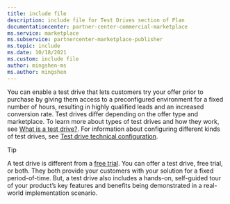 ```yaml
---
title: include file
description: include file for Test Drives section of Plan
documentationcenter: partner-center-commercial-marketplace
ms.service: marketplace
ms.subservice: partnercenter-marketplace-publisher
ms.topic: include
ms.date: 10/18/2021
ms.custom: include file
author: mingshen-ms
ms.author: mingshen
---
```


You can enable a test drive that lets customers try your offer prior to purchase by giving them access to a preconfigured environment for a fixed number of hours, resulting in highly qualified leads and an increased conversion rate. Test drives differ depending on the offer type and marketplace. To learn more about types of test drives and how they work, see [What is a test drive?](../what-is-test-drive.md). For information about configuring different kinds of test drives, see [Test drive technical configuration](../test-drive-technical-configuration.md).

> [!TIP]
> A test drive is different from a [free trial](../plans-pricing.md#free-trials). You can offer a test drive, free trial, or both. They both provide your customers with your solution for a fixed period-of-time. But, a test drive also includes a hands-on, self-guided tour of your product’s key features and benefits being demonstrated in a real-world implementation scenario.
